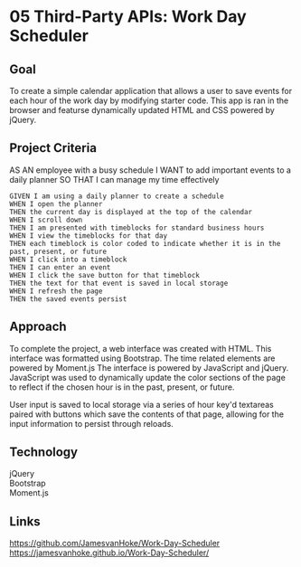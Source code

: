 # 05 Third-Party APIs: Work Day Scheduler

## Goal

To create a simple calendar application that allows a user to save events for each hour of the work day by modifying starter code. This app is ran in the browser and featurse dynamically updated HTML and CSS powered by jQuery.

## Project Criteria

AS AN employee with a busy schedule
I WANT to add important events to a daily planner
SO THAT I can manage my time effectively
```
GIVEN I am using a daily planner to create a schedule
WHEN I open the planner
THEN the current day is displayed at the top of the calendar
WHEN I scroll down
THEN I am presented with timeblocks for standard business hours
WHEN I view the timeblocks for that day
THEN each timeblock is color coded to indicate whether it is in the past, present, or future
WHEN I click into a timeblock
THEN I can enter an event
WHEN I click the save button for that timeblock
THEN the text for that event is saved in local storage
WHEN I refresh the page
THEN the saved events persist
```

## Approach

To complete the project, a web interface was created with HTML. This interface was formatted using Bootstrap. The time related elements are powered by Moment.js The interface is powered by JavaScript and jQuery. JavaScript was used to dynamically update the color sections of the page to reflect if the chosen hour is in the past, present, or future.

User input is saved to local storage via a series of hour key'd textareas paired with buttons which save the contents of that page, allowing for the input information to persist through reloads.

## Technology
jQuery<br>
Bootstrap<br>
Moment.js

## Links
 https://github.com/JamesvanHoke/Work-Day-Scheduler <br>
 https://jamesvanhoke.github.io/Work-Day-Scheduler/
